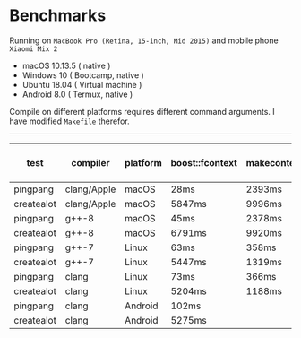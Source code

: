 # Benchmarks

Running on `MacBook Pro (Retina, 15-inch, Mid 2015)` and mobile phone `Xiaomi Mix 2`

* macOS 10.13.5 ( native )
* Windows 10 ( Bootcamp, native )
* Ubuntu 18.04 ( Virtual machine )
* Android 8.0 ( Termux, native )

Compile on different platforms requires different command arguments. I have modified `Makefile` therefor.

---

| test       | compiler    | platform | boost::fcontext | makecontext | Windows fibers | setjmp / longjmp |
|------------|-------------|----------|-----------------|-------------|----------------|------------------|
| pingpang   | clang/Apple | macOS    | 28ms            | 2393ms      |                |                  |
| createalot | clang/Apple | macOS    | 5847ms          | 9996ms      |                |                  |
| pingpang   | g++-8       | macOS    | 45ms            | 2378ms      |                |                  |
| createalot | g++-8       | macOS    | 6791ms          | 9920ms      |                |                  |
| pingpang   | g++-7       | Linux    | 63ms            | 358ms       |                |                  |
| createalot | g++-7       | Linux    | 5447ms          | 1319ms      |                |                  |
| pingpang   | clang       | Linux    | 73ms            | 366ms       |                |                  |
| createalot | clang       | Linux    | 5204ms          | 1188ms      |                |                  |
| pingpang   | clang       | Android  | 102ms           |             |                | 134ms            |
| createalot | clang       | Android  | 5275ms          |             |                | 4320ms           |
